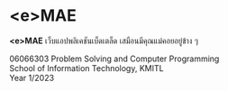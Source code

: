 # \<e\>MAE
**\<e\>MAE** เว็บแอปพลิเคชันเบ็ดเตล็ด เสมือนมีคุณแม่คอยอยู่ข้าง ๆ  

06066303 Problem Solving and Computer Programming  
School of Information Technology, KMITL  
Year 1/2023  
